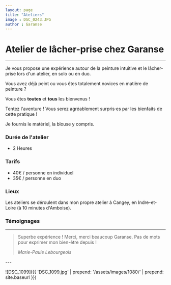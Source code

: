 ```yaml
---
layout: page
title: "Ateliers"
image : DSC_0243.JPG
author : Garanse
---
```


# Atelier de lâcher-prise chez Garanse
---
Je vous propose une expérience autour de la peinture intuitive et le lâcher-prise lors d'un atelier, en solo ou en duo.

Vous avez déjà peint ou vous êtes totalement novices en matière de peinture ?

Vous êtes **toutes** et **tous** les bienvenus !

Tentez l'aventure ! Vous serez agréablement surpris·es par les bienfaits de cette pratique !

Je fournis le matériel, la blouse y compris.

### Durée de l'atelier

- 2 Heures

### Tarifs

- 40€ / personne en individuel
- 35€ / personne en duo

### Lieux

Les ateliers se déroulent dans mon propre atelier à Cangey, en Indre-et-Loire (à 10 minutes d'Amboise).

### Témoignages
---
<blockquote>
    <p>
        Superbe expérience ! Merci, merci beaucoup Garanse. Pas de mots pour exprimer mon bien-être depuis !
    </p>
    <cite>Marie-Paule Lebourgeois</cite>
</blockquote>
---

![DSC_1099]({{ 'DSC_1099.jpg' | prepend: '/assets/images/1080/' | prepend: site.baseurl }})
